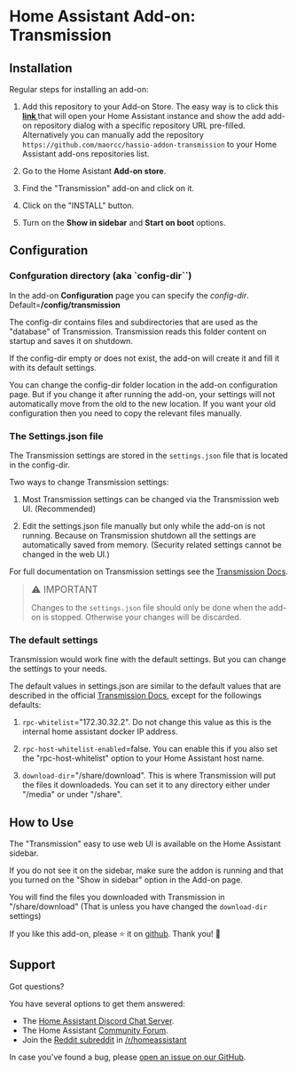 # Home Assistant Add-on: Transmission

## Installation

Regular steps for installing an add-on:

1. Add this repository to your Add-on Store.  The easy way is to click this **[ link ](https://my.home-assistant.io/redirect/supervisor_add_addon_repository/?repository_url=https%3A%2F%2Fgithub.com%2Fmaorcc%2Fhassio-addon-transmission)** that will open your Home Assistant instance and show the add add-on repository dialog with a specific repository URL pre-filled. Alternatively you can manually add the repository `https://github.com/maorcc/hassio-addon-transmission` to your Home Assistant add-ons repositories list.

2. Go to the Home Asistant **Add-on store**.

3. Find the "Transmission" add-on and click on it.

4. Click on the "INSTALL" button.

5. Turn on the **Show in sidebar** and **Start on boot** options.


## Configuration

### Confguration directory (aka `config-dir``)

In the add-on **Configuration** page you can specify the *config-dir*. Default=**/config/transmission**

The config-dir contains files and subdirectories that are used as the "database" of Transmission.  Transmission reads this folder content on startup and saves it on shutdown.

If the config-dir empty or does not exist, the add-on will create it and fill it with its default settings.

You can change the config-dir folder location in the add-on configuration page.  But if you change it after running the add-on, your settings will not automatically move from the old to the new location.  If you want your old configuration then you need to copy the relevant files manually.

### The Settings.json file

The Transmission settings are stored in the `settings.json` file that is located in the config-dir.

Two ways to change Transmission settings:

1. Most Transmission settings can be changed via the Transmission web UI. (Recommended)

2. Edit the settings.json file manually but only while the add-on is not running. Because on Transmission shutdown all the settings are automatically saved from memory.  (Security related settings cannot be changed in the web UI.) 

For full documentation on Transmission settings see the [Transmission Docs].

> <big>⚠️ IMPORTANT</big>
>
> Changes to the `settings.json` file should only be done when the add-on is stopped.  Otherwise your changes will be discarded.

### The default settings

Transmission would work fine with the default settings. But you can change the settings to your needs.

The default values in settings.json are similar to the default values that are described in the official [Transmission Docs], except for the followings defaults:

1. `rpc-whitelist`="172.30.32.2". Do not change this value as this is the internal home assistant docker IP address.

2. `rpc-host-whitelist-enabled`=false. You can enable this if you also set the "rpc-host-whitelist" option to your Home Assistant host name.

3. `download-dir`="/share/download". This is where Transmission will put the files it downloadeds.  You can set it to any directory either under "/media" or under "/share".


## How to Use

The "Transmission" easy to use web UI is available on the Home Assistant sidebar.

If you do not see it on the sidebar, make sure the addon is running and that you turned on the "Show in sidebar" option in the Add-on page.

You will find the files you downloaded with Transmission in "/share/download" (That is unless you have changed the `download-dir` settings) 

If you like this add-on, please ⭐ it on [github](https://github.com/maorcc/hassio-addon-transmission). Thank you! 🙏


## Support

Got questions?

You have several options to get them answered:

- The [Home Assistant Discord Chat Server][discord].
- The Home Assistant [Community Forum][forum].
- Join the [Reddit subreddit][reddit] in [/r/homeassistant][reddit]

In case you've found a bug, please [open an issue on our GitHub][issue].

[discord]: https://discord.gg/9H9uwXXEhJ
[forum]: https://community.home-assistant.io
[issue]: https://github.com/maorcc/hassio-addon-transmission/issues
[reddit]: https://reddit.com/r/homeassistant
[repository]: https://github.com/maorcc/hassio-addon-transmission
[Transmission Docs]: https://github.com/transmission/transmission/blob/main/docs/Editing-Configuration-Files.md#options